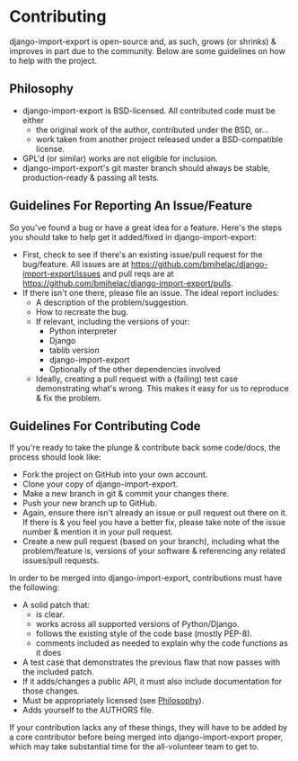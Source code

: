 Contributing
============

django-import-export is open-source and, as such, grows (or shrinks) & improves in part
due to the community. Below are some guidelines on how to help with the project.


Philosophy
----------

* django-import-export is BSD-licensed. All contributed code must be either
  * the original work of the author, contributed under the BSD, or...
  * work taken from another project released under a BSD-compatible license.
* GPL'd (or similar) works are not eligible for inclusion.
* django-import-export's git master branch should always be stable, production-ready &
  passing all tests.


Guidelines For Reporting An Issue/Feature
-----------------------------------------

So you've found a bug or have a great idea for a feature. Here's the steps you
should take to help get it added/fixed in django-import-export:

* First, check to see if there's an existing issue/pull request for the
  bug/feature. All issues are at https://github.com/bmihelac/django-import-export/issues
  and pull reqs are at https://github.com/bmihelac/django-import-export/pulls.
* If there isn't one there, please file an issue. The ideal report includes:
    * A description of the problem/suggestion.
    * How to recreate the bug.
    * If relevant, including the versions of your:
        * Python interpreter
        * Django
        * tablib version
        * django-import-export
        * Optionally of the other dependencies involved
    * Ideally, creating a pull request with a (failing) test case demonstrating
      what's wrong. This makes it easy for us to reproduce & fix the problem.


Guidelines For Contributing Code
--------------------------------

If you're ready to take the plunge & contribute back some code/docs, the
process should look like:

* Fork the project on GitHub into your own account.
* Clone your copy of django-import-export.
* Make a new branch in git & commit your changes there.
* Push your new branch up to GitHub.
* Again, ensure there isn't already an issue or pull request out there on it.
  If there is & you feel you have a better fix, please take note of the issue
  number & mention it in your pull request.
* Create a new pull request (based on your branch), including what the
  problem/feature is, versions of your software & referencing any related
  issues/pull requests.

In order to be merged into django-import-export, contributions must have the following:

* A solid patch that:
    * is clear.
    * works across all supported versions of Python/Django.
    * follows the existing style of the code base (mostly PEP-8).
    * comments included as needed to explain why the code functions as it does
* A test case that demonstrates the previous flaw that now passes
  with the included patch.
* If it adds/changes a public API, it must also include documentation
  for those changes.
* Must be appropriately licensed (see [Philosophy](#philosophy)).
* Adds yourself to the AUTHORS file.

If your contribution lacks any of these things, they will have to be added
by a core contributor before being merged into django-import-export proper, which may take
substantial time for the all-volunteer team to get to.

